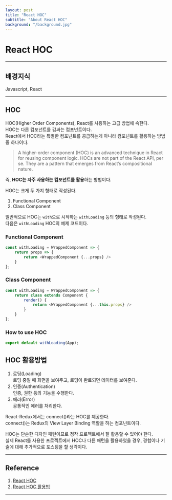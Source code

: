 ```yaml
---
layout: post
title: "React HOC"
subtitle: "About React HOC"
background: "/background.jpg"
---
```


# React HOC

***

## 배경지식  
Javascript, React

***

## HOC  
HOC(Higher Order Components), React를 사용하는 고급 방법에 속한다.  
HOC는 다른 컴포넌트를 감싸는 컴포넌트이다.  
React에서 HOC라는 특별한 컴포넌트를 공급하는게 아니라 컴포넌트를 활용하는 방법 중 하나이다.  
> A higher-order component (HOC) is an advanced technique in React for reusing component logic. HOCs are not part of the React API, per se. They are a pattern that emerges from React’s compositional nature.  

즉, **HOC는 자주 사용하는 컴포넌트를 활용**하는 방법이다.  

HOC는 크게 두 가지 형태로 작성된다.  
1. Functional Component  
2. Class Component  

일반적으로 HOC는 `with`으로 시작하는 `withLoading` 등의 형태로 작성된다.  
다음은 `withLoading` HOC의 예제 코드이다.  

### Functional Component  
```javascript
const withLoading = WrappedComponent => {
    return props => {
        return <WrappedComponent {...props} />
    }
};
```

### Class Component  
```javascript
const withLoading = WrappedComponent => {
    return class extends Component {
        render() {
            return <WrappedComponent {...this.props} />
        }
    }
};
```

### How to use HOC  
```javascript
export default withLoading(App);
```

## HOC 활용방법  
1. 로딩(Loading)  
로딩 중일 때 화면을 보여주고, 로딩이 완료되면 데이터를 보여준다.  
2. 인증(Authentication)  
인증, 권한 등의 기능을 수행한다.  
3. 에러(Error)  
공통적인 에러를 처리한다.  

React-Redux에서는 connect()라는 HOC를 제공한다.  
connect()는 Redux의 View Layer Binding 역할을 하는 컴포넌트이다.  

HOC는 단순한 디자인 패턴이므로 정작 프로젝트에서 잘 활용할 수 있어야 한다.  
실제 React를 사용한 프로젝트에서 HOC나 다른 패턴을 활용하였을 경우,
경험이나 기술에 대해 추가적으로 포스팅을 할 생각이다.  

***

## Reference  
1. [React HOC](https://reactjs.org/docs/higher-order-components.html)
2. [React HOC 활용법](https://orezytivarg.github.io/share-code-between-react-and-react-apps-using-higher-order-components/)

***
